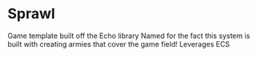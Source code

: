 # Sprawl
Game template built off the Echo library
Named for the fact this system is built with creating armies that cover the game field!
Leverages ECS
